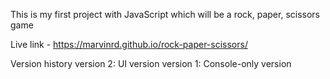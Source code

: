 This is my first project with JavaScript which will be a rock, paper, scissors game

Live link - https://marvinrd.github.io/rock-paper-scissors/ 

Version history
version 2: UI version
version 1: Console-only version